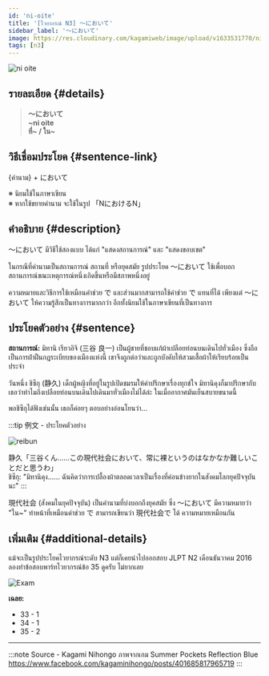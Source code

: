 ```yaml
---
id: 'ni-oite'
title: '[ไวยากรณ์ N3] 〜において'
sidebar_label: '〜において'
image: https://res.cloudinary.com/kagamiweb/image/upload/v1633531770/nihongo/grammar/n3/reibun/ni-oite.jpg
tags: [n3]
---
```


![ni oite](https://res.cloudinary.com/kagamiweb/image/upload/v1633531310/nihongo/grammar/n3/ni-oite.png)

## รายละเอียด {#details}

> **〜において**  
> **~ni oite**  
> **ที่~ / ใน~**

## วิธีเชื่อมประโยค {#sentence-link}

{คำนาม} + において

※ นิยมใช้ในภาษาเขียน  
※ หากใช้ขยายคำนาม จะใช้ในรูป 「NにおけるN」

## คำอธิบาย {#description}

〜において มีวิธีใช้สองแบบ ได้แก่ "แสดงสถานการณ์" และ "แสดงขอบเขต"

ในกรณีที่คำนามเป็นสถานการณ์ สถานที่ หรือยุคสมัย รูปประโยค 〜において ใช้เพื่อบอกสถานการณ์ขณะเหตุการณ์หนึ่งเกิดขึ้นหรือมีสภาพหนึ่งอยู่

ความหมายและวิธีการใช้เหมือนคำช่วย で และส่วนมากสามารถใช้คำช่วย で แทนที่ได้ เพียงแต่ 〜において ให้ความรู้สึกเป็นทางการมากกว่า อีกทั้งนิยมใช้ในภาษาเขียนที่เป็นทางการ

## ประโยคตัวอย่าง {#sentence}

**สถานการณ์:** มิทานิ เรียวอิจิ (三谷 良一) เป็นผู้ชายที่ชอบแก้ผ้าเปลือยท่อนบนเดินไปทั่วเมือง ซึ่งถือเป็นการฝ่าฝืนกฎระเบียบของเมืองแห่งนี้ เขาจึงถูกต่อว่าและถูกบังคับให้สวมเสื้อผ้าให้เรียบร้อยเป็นประจำ

วันหนึ่ง ชิซึกุ (静久) เด็กผู้หญิงที่อยู่ในรูปเปิดชมรมให้คำปรึกษาเรื่องทุกข์ใจ มิทานิคุงก็มาปรึกษากับเธอว่าทำไมถึงเปลือยท่อนบนเดินไปเดินมาทั่วเมืองไม่ได้ล่ะ ในเมื่ออากาศมันเย็นสบายขนาดนี้

พอชิซึกุได้ฟังเช่นนั้น เธอก็ค่อยๆ ตอบอย่างอ่อนโยนว่า…

:::tip 例文 - ประโยคตัวอย่าง

![reibun](https://res.cloudinary.com/kagamiweb/image/upload/v1633531770/nihongo/grammar/n3/reibun/ni-oite.jpg)

静久「三谷くん……この現代社会において、常に裸というのはなかなか難しいことだと思うわ」  
ชิซึกุ: "มิทานิคุง...... ฉันคิดว่าการเปลื้องผ้าตลอดเวลาเป็นเรื่องที่ค่อนข้างยากในสังคมโลกยุคปัจจุบันนะ"
:::

現代社会 (สังคมในยุคปัจจุบัน) เป็นคำนามที่บ่งบอกถึงยุคสมัย ซึ่ง 〜において มีความหมายว่า "ใน~" ทำหน้าที่เหมือนคำช่วย で สามารถเขียนว่า 現代社会で ได้ ความหมายเหมือนกัน

## เพิ่มเติม {#additional-details}

แม้จะเป็นรูปประโยคไวยากรณ์ระดับ N3 แต่ก็เคยนำไปออกสอบ JLPT N2 เดือนธันวาคม 2016
ลองทำข้อสอบพาร์ทไวยากรณ์ข้อ 35 ดูครับ ไม่ยากเลย

![Exam](https://scontent.fbkk13-1.fna.fbcdn.net/v/t39.30808-6/239941965_401687997965501_7200199992389371021_n.jpg?_nc_cat=108&ccb=1-5&_nc_sid=dbeb18&_nc_ohc=9ICtw5iEX4AAX-QKXPv&_nc_ht=scontent.fbkk13-1.fna&oh=8dec2702d317ec3ab71062086a545bb3&oe=6148E4FC)

**เฉลย:**
- 33 - 1
- 34 - 1
- 35 - 2

---
:::note Source - Kagami Nihongo
ภาพจากเกม Summer Pockets Reflection Blue  
https://www.facebook.com/kagaminihongo/posts/401685817965719
:::